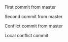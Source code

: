 First commit from master

Second commit from master

Conflict commit from master

Local conflict commit
